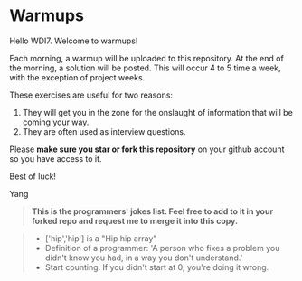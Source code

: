 # Warmups

Hello WDI7. Welcome to warmups!

Each morning, a warmup will be uploaded to this repository. At the end of the morning, a solution will be posted. This will occur 4 to 5 time a week, with the exception of project weeks.

These exercises are useful for two reasons:

1) They will get you in the zone for the onslaught of information that will be coming your way.
2) They are often used as interview questions.

Please **make sure you star or fork this repository** on your github account so you have access to it.

Best of luck!

Yang

> **This is the programmers' jokes list. Feel free to add to it in your forked repo and request me to merge it into this copy.**

> - ['hip','hip'] is a "Hip hip array"
> - Definition of a programmer: 'A person who fixes a problem you didn't know you had, in a way you don't understand.'
> - Start counting. If you didn't start at 0, you're doing it wrong.
